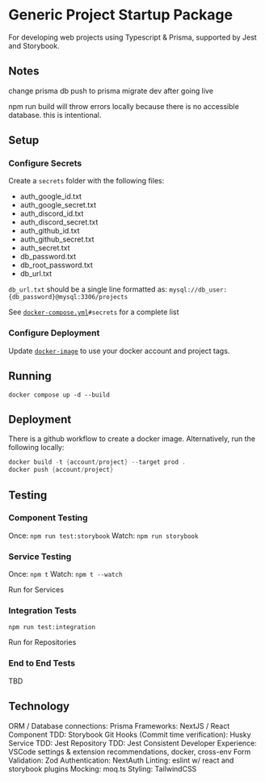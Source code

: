 # Generic Project Startup Package

For developing web projects using Typescript & Prisma, supported by Jest and Storybook.

## Notes

change prisma db push to prisma migrate dev after going live

npm run build will throw errors locally because there is no accessible database. this is intentional.

## Setup

### Configure Secrets

Create a `secrets` folder with the following files:

- auth_google_id.txt
- auth_google_secret.txt
- auth_discord_id.txt
- auth_discord_secret.txt
- auth_github_id.txt
- auth_github_secret.txt
- auth_secret.txt
- db_password.txt
- db_root_password.txt
- db_url.txt

`db_url.txt` should be a single line formatted as: `mysql://db_user:{db_password}@mysql:3306/projects`

See [`docker-compose.yml`](./docker-compose.yml)`#secrets` for a complete list

### Configure Deployment

Update [`docker-image`](./github/workflows/docker-image.yml) to use your docker account and project tags.

## Running

`docker compose up -d --build`

## Deployment

There is a github workflow to create a docker image. Alternatively, run the following locally:

```powershell
docker build -t {account/project} --target prod .
docker push {account/project}
```

## Testing

### Component Testing

Once: `npm run test:storybook`
Watch: `npm run storybook`

### Service Testing

Once: `npm t`
Watch: `npm t --watch`

Run for Services

### Integration Tests

`npm run test:integration`

Run for Repositories

### End to End Tests

TBD

## Technology

ORM / Database connections: Prisma
Frameworks: NextJS / React
Component TDD: Storybook
Git Hooks (Commit time verification): Husky
Service TDD: Jest
Repository TDD: Jest
Consistent Developer Experience: VSCode settings & extension recommendations, docker, cross-env
Form Validation: Zod
Authentication: NextAuth
Linting: eslint w/ react and storybook plugins
Mocking: moq.ts
Styling: TailwindCSS
